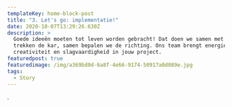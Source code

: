 ```yaml
---
templateKey: home-block-post
title: "3. Let's go: implementatie!"
date: 2020-10-07T13:29:26.630Z
description: >
  Goede ideeën moeten tot leven worden gebracht! Dat doen we samen met jou: wij
  trekken de kar, samen bepalen we de richting. Ons team brengt energie,
  creativiteit en slagvaardigheid in jouw project. 
featuredpost: true
featuredimage: /img/a369bd0d-6a8f-4e66-9174-50917a0d089e.jpg
tags:
  - Story
---
```

.